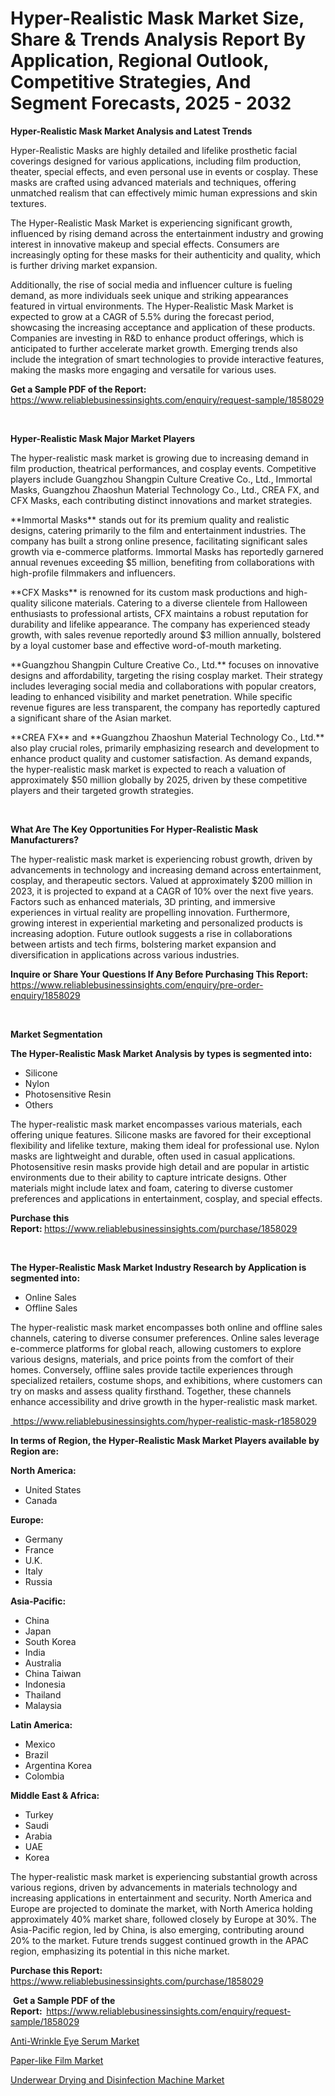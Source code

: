 <p><h1>Hyper-Realistic Mask Market Size, Share & Trends Analysis Report By Application, Regional Outlook, Competitive Strategies, And Segment Forecasts, 2025 - 2032</h1></p><p><strong>Hyper-Realistic Mask Market Analysis and Latest Trends</strong></p>
<p><p>Hyper-Realistic Masks are highly detailed and lifelike prosthetic facial coverings designed for various applications, including film production, theater, special effects, and even personal use in events or cosplay. These masks are crafted using advanced materials and techniques, offering unmatched realism that can effectively mimic human expressions and skin textures. </p><p>The Hyper-Realistic Mask Market is experiencing significant growth, influenced by rising demand across the entertainment industry and growing interest in innovative makeup and special effects. Consumers are increasingly opting for these masks for their authenticity and quality, which is further driving market expansion. </p><p>Additionally, the rise of social media and influencer culture is fueling demand, as more individuals seek unique and striking appearances featured in virtual environments. The Hyper-Realistic Mask Market is expected to grow at a CAGR of 5.5% during the forecast period, showcasing the increasing acceptance and application of these products. Companies are investing in R&D to enhance product offerings, which is anticipated to further accelerate market growth. Emerging trends also include the integration of smart technologies to provide interactive features, making the masks more engaging and versatile for various uses.</p></p>
<p><strong>Get a Sample PDF of the Report:&nbsp;</strong> <a href="https://www.reliablebusinessinsights.com/enquiry/request-sample/1858029?utm_campaign=100&utm_medium=2&utm_source=Github&utm_content=ia&utm_term=10022025&utm_id=hyper-realistic-mask">https://www.reliablebusinessinsights.com/enquiry/request-sample/1858029</a></p>
<p>&nbsp;</p>
<p><strong>Hyper-Realistic Mask Major Market Players</strong></p>
<p><p>The hyper-realistic mask market is growing due to increasing demand in film production, theatrical performances, and cosplay events. Competitive players include Guangzhou Shangpin Culture Creative Co., Ltd., Immortal Masks, Guangzhou Zhaoshun Material Technology Co., Ltd., CREA FX, and CFX Masks, each contributing distinct innovations and market strategies.</p><p>**Immortal Masks** stands out for its premium quality and realistic designs, catering primarily to the film and entertainment industries. The company has built a strong online presence, facilitating significant sales growth via e-commerce platforms. Immortal Masks has reportedly garnered annual revenues exceeding $5 million, benefiting from collaborations with high-profile filmmakers and influencers.</p><p>**CFX Masks** is renowned for its custom mask productions and high-quality silicone materials. Catering to a diverse clientele from Halloween enthusiasts to professional artists, CFX maintains a robust reputation for durability and lifelike appearance. The company has experienced steady growth, with sales revenue reportedly around $3 million annually, bolstered by a loyal customer base and effective word-of-mouth marketing.</p><p>**Guangzhou Shangpin Culture Creative Co., Ltd.** focuses on innovative designs and affordability, targeting the rising cosplay market. Their strategy includes leveraging social media and collaborations with popular creators, leading to enhanced visibility and market penetration. While specific revenue figures are less transparent, the company has reportedly captured a significant share of the Asian market.</p><p>**CREA FX** and **Guangzhou Zhaoshun Material Technology Co., Ltd.** also play crucial roles, primarily emphasizing research and development to enhance product quality and customer satisfaction. As demand expands, the hyper-realistic mask market is expected to reach a valuation of approximately $50 million globally by 2025, driven by these competitive players and their targeted growth strategies.</p></p>
<p>&nbsp;</p>
<p><strong>What Are The Key Opportunities For Hyper-Realistic Mask Manufacturers?</strong></p>
<p><p>The hyper-realistic mask market is experiencing robust growth, driven by advancements in technology and increasing demand across entertainment, cosplay, and therapeutic sectors. Valued at approximately $200 million in 2023, it is projected to expand at a CAGR of 10% over the next five years. Factors such as enhanced materials, 3D printing, and immersive experiences in virtual reality are propelling innovation. Furthermore, growing interest in experiential marketing and personalized products is increasing adoption. Future outlook suggests a rise in collaborations between artists and tech firms, bolstering market expansion and diversification in applications across various industries.</p></p>
<p><strong>Inquire or Share Your Questions If Any Before Purchasing This Report:</strong> <a href="https://www.reliablebusinessinsights.com/enquiry/pre-order-enquiry/1858029?utm_campaign=100&utm_medium=2&utm_source=Github&utm_content=ia&utm_term=10022025&utm_id=hyper-realistic-mask">https://www.reliablebusinessinsights.com/enquiry/pre-order-enquiry/1858029</a></p>
<p>&nbsp;</p>
<p><strong>Market Segmentation</strong></p>
<p><strong>The Hyper-Realistic Mask Market Analysis by types is segmented into:</strong></p>
<p><ul><li>Silicone</li><li>Nylon</li><li>Photosensitive Resin</li><li>Others</li></ul></p>
<p><p>The hyper-realistic mask market encompasses various materials, each offering unique features. Silicone masks are favored for their exceptional flexibility and lifelike texture, making them ideal for professional use. Nylon masks are lightweight and durable, often used in casual applications. Photosensitive resin masks provide high detail and are popular in artistic environments due to their ability to capture intricate designs. Other materials might include latex and foam, catering to diverse customer preferences and applications in entertainment, cosplay, and special effects.</p></p>
<p><strong>Purchase this Report:&nbsp;</strong><a href="https://www.reliablebusinessinsights.com/purchase/1858029?utm_campaign=100&utm_medium=2&utm_source=Github&utm_content=ia&utm_term=10022025&utm_id=hyper-realistic-mask">https://www.reliablebusinessinsights.com/purchase/1858029</a></p>
<p>&nbsp;</p>
<p><strong>The Hyper-Realistic Mask Market Industry Research by Application is segmented into:</strong></p>
<p><ul><li>Online Sales</li><li>Offline Sales</li></ul></p>
<p><p>The hyper-realistic mask market encompasses both online and offline sales channels, catering to diverse consumer preferences. Online sales leverage e-commerce platforms for global reach, allowing customers to explore various designs, materials, and price points from the comfort of their homes. Conversely, offline sales provide tactile experiences through specialized retailers, costume shops, and exhibitions, where customers can try on masks and assess quality firsthand. Together, these channels enhance accessibility and drive growth in the hyper-realistic mask market.</p></p>
<p><a href="https://www.reliablebusinessinsights.com/hyper-realistic-mask-r1858029?utm_campaign=100&utm_medium=2&utm_source=Github&utm_content=ia&utm_term=10022025&utm_id=hyper-realistic-mask">&nbsp;https://www.reliablebusinessinsights.com/hyper-realistic-mask-r1858029</a></p>
<p><strong>In terms of Region, the Hyper-Realistic Mask Market Players available by Region are:</strong></p>
<p>
    <p> <strong> North America: </strong>
        <ul>
            <li>United States</li>
            <li>Canada</li>
        </ul>
        </p> 
    <p> <strong> Europe: </strong>
        <ul>
            <li>Germany</li>
            <li>France</li>
            <li>U.K.</li>
            <li>Italy</li>
            <li>Russia</li>
        </ul>
        </p> 
    <p> <strong> Asia-Pacific: </strong>
        <ul>
            <li>China</li>
            <li>Japan</li>
            <li>South Korea</li>
            <li>India</li>
            <li>Australia</li>
            <li>China Taiwan</li>
            <li>Indonesia</li>
            <li>Thailand</li>
            <li>Malaysia</li>
        </ul>
        </p> 
    <p> <strong> Latin America: </strong>
        <ul>
            <li>Mexico</li>
            <li>Brazil</li>
            <li>Argentina Korea</li>
            <li>Colombia</li>
        </ul>
        </p> 
    <p> <strong> Middle East & Africa: </strong>
        <ul>
            <li>Turkey</li>
            <li>Saudi</li>
            <li>Arabia</li>
            <li>UAE</li>
            <li>Korea</li>
        </ul>
    </p>
    </p>
<p><p>The hyper-realistic mask market is experiencing substantial growth across various regions, driven by advancements in materials technology and increasing applications in entertainment and security. North America and Europe are projected to dominate the market, with North America holding approximately 40% market share, followed closely by Europe at 30%. The Asia-Pacific region, led by China, is also emerging, contributing around 20% to the market. Future trends suggest continued growth in the APAC region, emphasizing its potential in this niche market.</p></p>
<p><strong>Purchase this Report: </strong><a href="https://www.reliablebusinessinsights.com/purchase/1858029?utm_campaign=100&utm_medium=2&utm_source=Github&utm_content=ia&utm_term=10022025&utm_id=hyper-realistic-mask">https://www.reliablebusinessinsights.com/purchase/1858029</a></p>
<p>&nbsp;<strong>Get a Sample PDF of the Report:&nbsp;&nbsp;</strong><a href="https://www.reliablebusinessinsights.com/enquiry/request-sample/1858029?utm_campaign=100&utm_medium=2&utm_source=Github&utm_content=ia&utm_term=10022025&utm_id=hyper-realistic-mask">https://www.reliablebusinessinsights.com/enquiry/request-sample/1858029</a></p>
<p><strong></strong></p>
<p><p><a href="https://github.com/nicoletavirag/Market-Research-Report-List-5/blob/main/anti-wrinkle-eye-serum-market.md?utm_campaign=100&utm_medium=2&utm_source=Github&utm_content=ia&utm_term=10022025&utm_id=hyper-realistic-mask">Anti-Wrinkle Eye Serum Market</a></p><p><a href="https://github.com/mjmcjagir/Market-Research-Report-List-1/blob/main/paper-like-film-market.md?utm_campaign=100&utm_medium=2&utm_source=Github&utm_content=ia&utm_term=10022025&utm_id=hyper-realistic-mask">Paper-like Film Market</a></p><p><a href="https://github.com/shafriusizi/Market-Research-Report-List-1/blob/main/underwear-drying-and-disinfection-machine-market.md?utm_campaign=100&utm_medium=2&utm_source=Github&utm_content=ia&utm_term=10022025&utm_id=hyper-realistic-mask">Underwear Drying and Disinfection Machine Market</a></p></p>